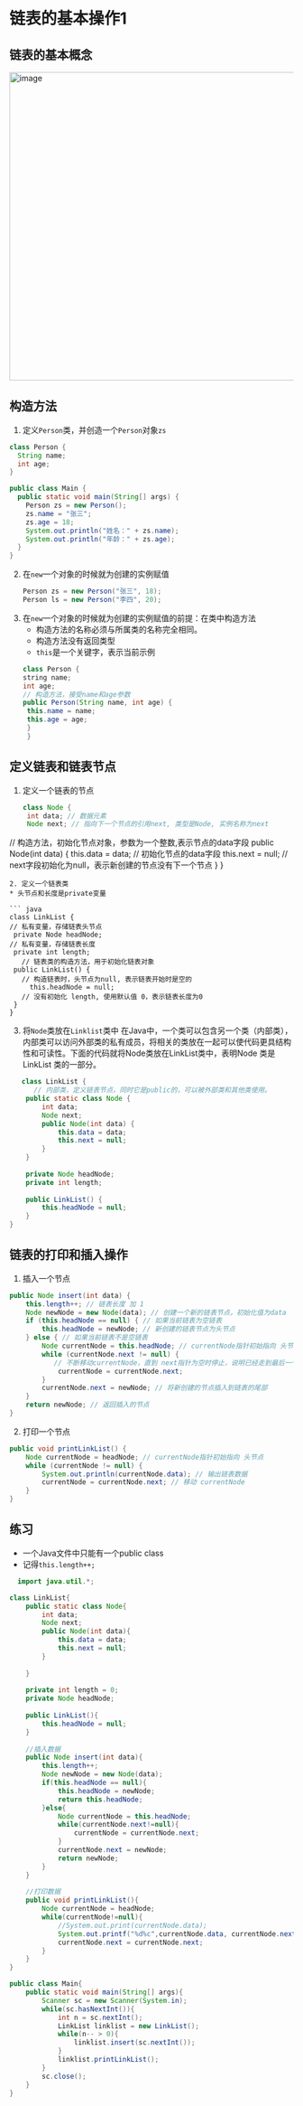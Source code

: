 # 链表的基本操作1

## 链表的基本概念
<img width="546" alt="image" src="https://github.com/Xiaxlll/OR_Study/assets/77572858/4873c8e5-a0ff-4198-ac69-cec83a180f99">

## 构造方法
1. 定义`Person`类，并创造一个`Person`对象`zs`
``` java
class Person {
  String name;
  int age;
}

public class Main {
  public static void main(String[] args) {
    Person zs = new Person();
    zs.name = "张三";
    zs.age = 18;
    System.out.println("姓名：" + zs.name);
    System.out.println("年龄：" + zs.age);
  }
}
```
2. 在`new`一个对象的时候就为创建的实例赋值
   ``` java
   Person zs = new Person("张三", 18);
   Person ls = new Person("李四", 20);
   ```
3. 在`new`一个对象的时候就为创建的实例赋值的前提：在类中构造方法
   * 构造方法的名称必须与所属类的名称完全相同。
   * 构造方法没有返回类型
   * `this`是一个关键字，表示当前示例
   ``` java
   class Person {
   string name;
   int age;
   // 构造方法，接受name和age参数
   public Person(String name, int age) {
    this.name = name;
    this.age = age;
    }
    }
   ```

## 定义链表和链表节点
1. 定义一个链表的节点
   ``` java
   class Node {
    int data; // 数据元素
    Node next; // 指向下一个节点的引用next, 类型是Node, 实例名称为next
  // 构造方法，初始化节点对象，参数为一个整数,表示节点的data字段
    public Node(int data) {
        this.data = data; // 初始化节点的data字段
        this.next = null; // next字段初始化为null，表示新创建的节点没有下一个节点
    }
}
   ```
2. 定义一个链表类
* 头节点和长度是private变量

``` java
class LinkList {
   // 私有变量，存储链表头节点
    private Node headNode;
   // 私有变量，存储链表长度
    private int length;
      // 链表类的构造方法，用于初始化链表对象
    public LinkList() {
      // 构造链表时，头节点为null, 表示链表开始时是空的
        this.headNode = null;
      // 没有初始化 length, 使用默认值 0，表示链表长度为0
    }
}
```
3. 将`Node`类放在`Linklist`类中
   在Java中，一个类可以包含另一个类（内部类），内部类可以访问外部类的私有成员，将相关的类放在一起可以使代码更具结构性和可读性。下面的代码就将Node类放在LinkList类中，表明Node 类是 LinkList 类的一部分。
``` java
   class LinkList {
      // 内部类，定义链表节点，同时它是public的，可以被外部类和其他类使用。
    public static class Node {
        int data;
        Node next;
        public Node(int data) {
            this.data = data;
            this.next = null;
        }
    }
 
    private Node headNode;
    private int length;
 
    public LinkList() {
        this.headNode = null;
    }
}
```

## 链表的打印和插入操作
1. 插入一个节点
``` java
public Node insert(int data) {
    this.length++; // 链表长度 加 1
    Node newNode = new Node(data); // 创建一个新的链表节点，初始化值为data
    if (this.headNode == null) { // 如果当前链表为空链表 
        this.headNode = newNode; // 新创建的链表节点为头节点
    } else { // 如果当前链表不是空链表
        Node currentNode = this.headNode; // currentNode指针初始指向 头节点
        while (currentNode.next != null) {
           // 不断移动currentNode，直到 next指针为空时停止，说明已经走到最后一个节点
            currentNode = currentNode.next; 
        }
        currentNode.next = newNode; // 将新创建的节点插入到链表的尾部
    }
    return newNode; // 返回插入的节点
}
```

2. 打印一个节点
``` java
public void printLinkList() {
    Node currentNode = headNode; // currentNode指针初始指向 头节点
    while (currentNode != null) {
        System.out.println(currentNode.data); // 输出链表数据
        currentNode = currentNode.next; // 移动 currentNode
    }
}
```

## 练习
* 一个Java文件中只能有一个public class
* 记得`this.length++;`
``` java
  import java.util.*;

class LinkList{
    public static class Node{
        int data;
        Node next;
        public Node(int data){
            this.data = data;
            this.next = null;
        }
        
    }
    
    private int length = 0;
    private Node headNode;
    
    public LinkList(){
        this.headNode = null;
    }
    
    //插入数据
    public Node insert(int data){
        this.length++;
        Node newNode = new Node(data);
        if(this.headNode == null){
            this.headNode = newNode;
            return this.headNode;
        }else{
            Node currentNode = this.headNode;
            while(currentNode.next!=null){
                currentNode = currentNode.next;
            }
            currentNode.next = newNode;
            return newNode;
        }
    }
    
    //打印数据
    public void printLinkList(){
        Node currentNode = headNode;
        while(currentNode!=null){
            //System.out.print(currentNode.data);
            System.out.printf("%d%c",currentNode.data, currentNode.next == null ? '\n' : ' ');
            currentNode.next = currentNode.next;
        }
    }
}

public class Main{
    public static void main(String[] args){
        Scanner sc = new Scanner(System.in);
        while(sc.hasNextInt()){
            int n = sc.nextInt();
            LinkList linklist = new LinkList();
            while(n-- > 0){
                linklist.insert(sc.nextInt());
            }
            linklist.printLinkList();
        }
        sc.close();
    }
}

```




